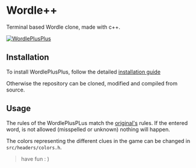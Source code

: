 # Wordle++

Terminal based Wordle clone, made with c++.

[![WordlePlusPlus](https://i.postimg.cc/FsNBMYzF/Screenshot-2022-02-20-at-16-46-02.png)](https://postimg.cc/LhQDf6jG)

## Installation

To install WordlePlusPlus, follow the detailed [installation guide](https://github.com/d4ckard/WordlePlusPlus/blob/main/INSTALL.md)

Otherwise the repository can be cloned, modified and compiled from source.

## Usage

The rules of the WordlePlusPLus match the [original's](https://www.nytimes.com/games/wordle/index.html) rules. 
If the entered word, is not allowed (misspelled or unknown) nothing will happen.

The colors representing the different clues in the game can be changed in ```src/headers/colors.h```.

> have fun : )

